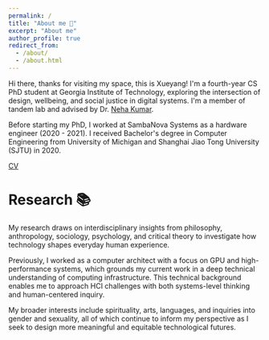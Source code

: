 ```yaml
---
permalink: /
title: "About me 🌿"
excerpt: "About me"
author_profile: true
redirect_from: 
  - /about/
  - /about.html
---
```


Hi there, thanks for visiting my space, this is Xueyang! I'm a fourth-year CS PhD student at Georgia Institute of Technology, exploring the intersection of design, wellbeing, and social justice in digital systems. I'm a member of tandem lab and advised by Dr. [Neha Kumar](https://www.nehakumar.org). 

Before starting my PhD, I worked at SambaNova Systems as a hardware engineer (2020 - 2021). I received Bachelor's degree in Computer Engineering from University of Michigan and Shanghai Jiao Tong University (SJTU) in 2020.

[CV](https://liu-xueyang.github.io/files/Xueyang_Liu_CV_2025.pdf)

Research 📚
======
My research draws on interdisciplinary insights from philosophy, anthropology, sociology, psychology, and critical theory to investigate how technology shapes everyday human experience.

Previously, I worked as a computer architect with a focus on GPU and high-performance systems, which grounds my current work in a deep technical understanding of computing infrastructure. This technical background enables me to approach HCI challenges with both systems-level thinking and human-centered inquiry.

My broader interests include spirituality, arts, languages, and inquiries into gender and sexuality, all of which continue to inform my perspective as I seek to design more meaningful and equitable technological futures.
